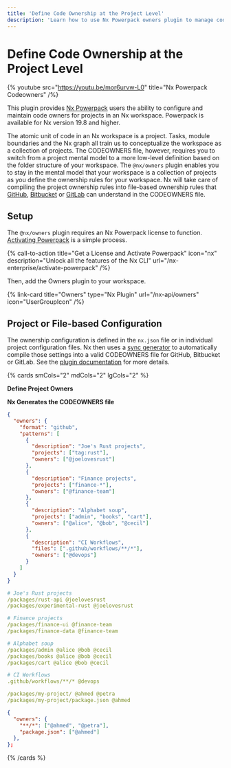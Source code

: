 ```yaml
---
title: 'Define Code Ownership at the Project Level'
description: 'Learn how to use Nx Powerpack owners plugin to manage code ownership at the project level and automatically generate CODEOWNERS files for GitHub, Bitbucket, or GitLab.'
---
```


# Define Code Ownership at the Project Level

{% youtube src="https://youtu.be/mor6urvw-L0" title="Nx Powerpack Codeowners" /%}

This plugin provides [Nx Powerpack](/powerpack) users the ability to configure and maintain code owners for projects in an Nx workspace. Powerpack is available for Nx version 19.8 and higher.

The atomic unit of code in an Nx workspace is a project. Tasks, module boundaries and the Nx graph all train us to conceptualize the workspace as a collection of projects. The CODEOWNERS file, however, requires you to switch from a project mental model to a more low-level definition based on the folder structure of your workspace. The `@nx/owners` plugin enables you to stay in the mental model that your workspace is a collection of projects as you define the ownership rules for your workspace. Nx will take care of compiling the project ownership rules into file-based ownership rules that [GitHub](https://docs.github.com/en/repositories/managing-your-repositorys-settings-and-features/customizing-your-repository/about-code-owners), [Bitbucket](https://support.atlassian.com/bitbucket-cloud/docs/set-up-and-use-code-owners/) or [GitLab](https://docs.gitlab.com/ee/user/project/codeowners/) can understand in the CODEOWNERS file.

## Setup

The `@nx/owners` plugin requires an Nx Powerpack license to function. [Activating Powerpack](/nx-enterprise/activate-powerpack) is a simple process.

{% call-to-action title="Get a License and Activate Powerpack" icon="nx" description="Unlock all the features of the Nx CLI" url="/nx-enterprise/activate-powerpack" /%}

Then, add the Owners plugin to your workspace.

{% link-card title="Owners" type="Nx Plugin" url="/nx-api/owners" icon="UserGroupIcon" /%}

## Project or File-based Configuration

The ownership configuration is defined in the `nx.json` file or in individual project configuration files. Nx then uses a [sync generator](/concepts/sync-generators) to automatically compile those settings into a valid CODEOWNERS file for GitHub, Bitbucket or GitLab. See the [plugin documentation](/reference/core-api/owners) for more details.

{% cards smCols="2" mdCols="2" lgCols="2" %}

**Define Project Owners**

**Nx Generates the CODEOWNERS file**

```json {% fileName="nx.json" %}
{
  "owners": {
    "format": "github",
    "patterns": [
      {
        "description": "Joe's Rust projects",
        "projects": ["tag:rust"],
        "owners": ["@joelovesrust"]
      },
      {
        "description": "Finance projects",
        "projects": ["finance-*"],
        "owners": ["@finance-team"]
      },
      {
        "description": "Alphabet soup",
        "projects": ["admin", "books", "cart"],
        "owners": ["@alice", "@bob", "@cecil"]
      },
      {
        "description": "CI Workflows",
        "files": [".github/workflows/**/*"],
        "owners": ["@devops"]
      }
    ]
  }
}
```

```yaml {% fileName=".github/CODEOWNERS" %}
# Joe's Rust projects
/packages/rust-api @joelovesrust
/packages/experimental-rust @joelovesrust

# Finance projects
/packages/finance-ui @finance-team
/packages/finance-data @finance-team

# Alphabet soup
/packages/admin @alice @bob @cecil
/packages/books @alice @bob @cecil
/packages/cart @alice @bob @cecil

# CI Workflows
.github/workflows/**/* @devops

/packages/my-project/ @ahmed @petra
/packages/my-project/package.json @ahmed
```

```json {% fileName="packages/my-project/project.json" %}
{
  "owners": {
    "**/*": ["@ahmed", "@petra"],
    "package.json": ["@ahmed"]
  },
};
```

{% /cards %}
